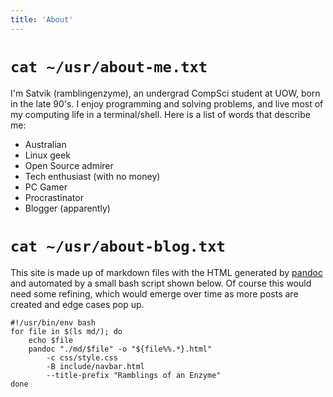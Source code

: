 ```yaml
---
title: 'About'
---
```


# `cat ~/usr/about-me.txt` #
I'm Satvik (ramblingenzyme), an undergrad CompSci student at UOW, born in the late 90's.
I enjoy programming and solving problems, and live most of my computing life in a terminal/shell.
Here is a list of words that describe me:

* Australian
* Linux geek
* Open Source admirer
* Tech enthusiast (with no money)
* PC Gamer
* Procrastinator
* Blogger (apparently)


# `cat ~/usr/about-blog.txt` #
This site is made up of markdown files with the HTML generated by [pandoc](http://pandoc.org/) and automated by a small bash script shown below.
Of course this would need some refining, which would emerge over time as more posts are created and edge cases pop up.

    #!/usr/bin/env bash
    for file in $(ls md/); do
        echo $file
        pandoc "./md/$file" -o "${file%%.*}.html"
            -c css/style.css
            -B include/navbar.html
            --title-prefix "Ramblings of an Enzyme"
    done
